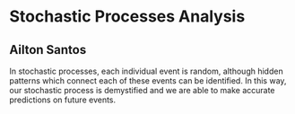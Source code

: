# Stochastic Processes Analysis

## Ailton Santos


In stochastic processes, each individual event is random, although hidden patterns which connect each of these events can be identified. In this way, our stochastic process is demystified and we are able to make accurate predictions on future events.
